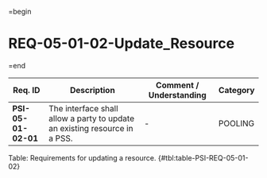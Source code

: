 =begin

# REQ-05-01-02-Update_Resource

=end

| Req. ID                        | Description                         | Comment / Understanding                  | Category                       |
| ------------------------------ | ----------------------------------- | ---------------------------------------- | ------------------------------ |
| __PSI-05-01-02-01__ | The interface shall allow a party to update an existing resource in a PSS. | -                       | POOLING  |

Table: Requirements for updating a resource. {#tbl:table-PSI-REQ-05-01-02}
